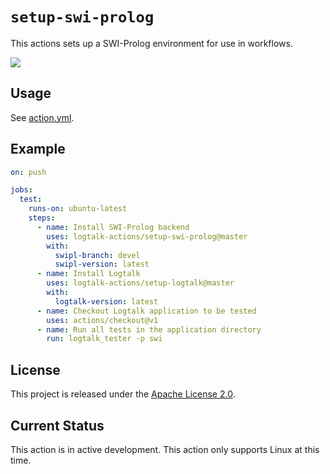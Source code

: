 # `setup-swi-prolog`

This actions sets up a SWI-Prolog environment for use in workflows.

![](https://github.com/logtalk-actions/setup-swi-prolog/workflows/Test/badge.svg)

## Usage

See [action.yml](action.yml).

## Example

```yml
on: push

jobs:
  test:
    runs-on: ubuntu-latest
    steps:
      - name: Install SWI-Prolog backend
        uses: logtalk-actions/setup-swi-prolog@master
        with:
          swipl-branch: devel
          swipl-version: latest
      - name: Install Logtalk
        uses: logtalk-actions/setup-logtalk@master
        with:
          logtalk-version: latest
      - name: Checkout Logtalk application to be tested
        uses: actions/checkout@v1
      - name: Run all tests in the application directory
        run: logtalk_tester -p swi
```

## License

This project is released under the [Apache License 2.0](LICENSE).

## Current Status

This action is in active development. This action only supports Linux at this time.
